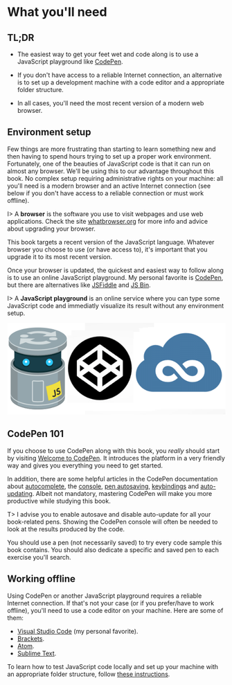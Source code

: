 # What you'll need

## TL;DR

* The easiest way to get your feet wet and code along is to use a JavaScript playground like [CodePen](http://codepen.io).

* If you don't have access to a reliable Internet connection, an alternative is to set up a development machine with a code editor and a appropriate folder structure.

* In all cases, you'll need the most recent version of a modern web browser.

## Environment setup

Few things are more frustrating than starting to learn something new and then having to spend hours trying to set up a proper work environment. Fortunately, one of the beauties of JavaScript code is that it can run on almost any browser. We'll be using this to our advantage throughout this book. No complex setup requiring administrative rights on your machine: all you'll need is a modern browser and an active Internet connection (see below if you don't have access to a reliable connection or must work offline).

I> A **browser** is the software you use to visit webpages and use web applications. Check the site [whatbrowser.org](http://whatbrowser.org/) for more info and advice about upgrading your browser.

This book targets a recent version of the JavaScript language. Whatever browser you choose to use (or have access to), it's important that you upgrade it to its most recent version.

Once your browser is updated, the quickest and easiest way to follow along is to use an online JavaScript playground. My personal favorite is [CodePen](http://codepen.io), but there are alternatives like [JSFiddle](https://jsfiddle.net/) and [JS Bin](http://jsbin.com/).

I> A **JavaScript playground** is an online service where you can type some JavaScript code and immediatly visualize its result without any environment setup.

![The JSFiddle, CodePen and JS Bin logos](images/intro04-01.png)

## CodePen 101

If you choose to use CodePen along with this book, you *really* should start by visiting [Welcome to CodePen](https://codepen.io/hello/). It introduces the platform in a very friendly way and gives you everything you need to get started.

In addition, there are some helpful articles in the CodePen documentation about [autocomplete](https://blog.codepen.io/documentation/editor/autocomplete/), the [console](https://blog.codepen.io/documentation/editor/console/), [pen autosaving](https://blog.codepen.io/documentation/editor/autosave/), [keybindings](https://blog.codepen.io/documentation/editor/key-bindings/) and [auto-updating](https://blog.codepen.io/documentation/editor/auto-updating-previews/). Albeit not mandatory, mastering CodePen will make you more productive while studying this book.

T> I advise you to enable autosave and disable auto-update for all your book-related pens. Showing the CodePen console will often be needed to look at the results produced by the code.

You should use a pen (not necessarily saved) to try every code sample this book contains. You should also dedicate a specific and saved pen to each exercise you'll search.

## Working offline

Using CodePen or another JavaScript playground requires a reliable Internet connection. If that's not your case (or if you prefer/have to work offline), you'll need to use a code editor on your machine. Here are some of them:

* [Visual Studio Code](https://code.visualstudio.com/) (my personal favorite).
* [Brackets](http://brackets.io/).
* [Atom](https://atom.io/).
* [Sublime Text](https://www.sublimetext.com/).

To learn how to test JavaScript code locally and set up your machine with an appropriate folder structure, follow [these instructions](https://openclassrooms.com/courses/learn-the-basics-of-javascript/configure-your-work-environment#/id/r-3677157).
